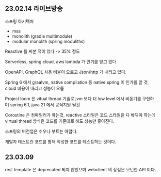 ## 23.02.14 라이브방송

스프링 아키텍처
- msa
- monolith (gradle multimodule)
- modular monolith (spring moduliths)

Reactive 를 써본 적이 있다 -> 35% 정도

Serverless, spring cloud, aws lambda 가 인기를 얻고 있다

OpenAPI, GraphQL 사용 비율이 오르고 Json/http 가 내리고 있다.

Spring 6 에서 graalvm, native compilation 등 native spring 이 인기를 끌 것, cloud 비용이 내리고 성능이 오름

Project loom 은 vitual thread 기술로 jvm 보다 더 low level 에서 비동기를 구현하며 spring 6.1, java 21 에서 공식지원 될것

Coroutine 은 컴파일러가 하는것, reactive 스타일은 코드 스타일을 다 바꿔야 하는데 virtual thread 방식은 코드를 기존대로 해도 성능만 좋아진다.

스프링의 버전업은 쉬우나 부트는 어렵다.


개발자 테스트란 코드를 통해 작성한 코드를 테스트하는 것이다.

## 23.03.09

rest template 은 deprecated 되지 않았으며 webclient 의 장점은 모던한 API 이다.
